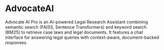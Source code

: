 # AdvocateAI
Advocate AI Pro is an AI-powered Legal Research Assistant combining semantic search (FAISS, Sentence Transformers) and keyword search (BM25) to retrieve case laws and legal documents. It features a chat interface for answering legal queries with context-aware, document-backed responses.
